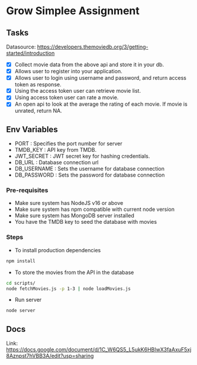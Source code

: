 # Grow Simplee Assignment

## Tasks

Datasource: https://developers.themoviedb.org/3/getting-started/introduction

 - [x] Collect movie data from the above api and store it in your db.
 - [x] Allows user to register into your application.
 - [x] Allows user to login using username and password, and return access token as response.
 - [x] Using the access token user can retrieve movie list.
 - [x] Using access token user can rate a movie.
 - [x] An open api to look at the average the rating of each movie. If movie is unrated, return NA.

## Env Variables
 - PORT : Specifies the port number for server
 - TMDB_KEY : API key from TMDB.
 - JWT_SECRET : JWT secret key for hashing credentials.
 - DB_URL : Database connection url
 - DB_USERNAME : Sets the username for database connection
 - DB_PASSWORD : Sets the password for database connection


### Pre-requisites
 - Make sure system has NodeJS v16 or above
 - Make sure system has npm compatible with current node version
 - Make sure system has MongoDB server installed
 - You have the TMDB key to seed the database with movies

### Steps
 - To install production dependencies
 ```bash
 npm install
 ```
 - To store the movies from the API in the database
 ```bash
 cd scripts/
 node fetchMovies.js -p 1-3 | node loadMovies.js
 ```

 - Run server
 ```bash
 node server
 ```

## Docs

Link: https://docs.google.com/document/d/1C_W6QS5_L5ukK6HBIwX3faAxuF5xj8Aznpst7hVBB3A/edit?usp=sharing
